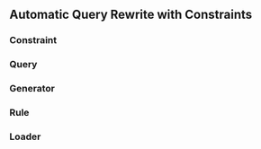 ## Automatic Query Rewrite with Constraints

### Constraint
### Query
### Generator
### Rule
### Loader